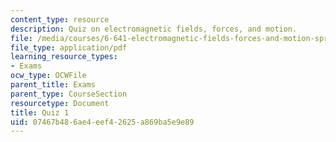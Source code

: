 ```yaml
---
content_type: resource
description: Quiz on electromagnetic fields, forces, and motion.
file: /media/courses/6-641-electromagnetic-fields-forces-and-motion-spring-2009/07467b486ae4eef42625a869ba5e9e89_MIT6_641s09_quiz2008.pdf
file_type: application/pdf
learning_resource_types:
- Exams
ocw_type: OCWFile
parent_title: Exams
parent_type: CourseSection
resourcetype: Document
title: Quiz 1
uid: 07467b48-6ae4-eef4-2625-a869ba5e9e89
---
```

